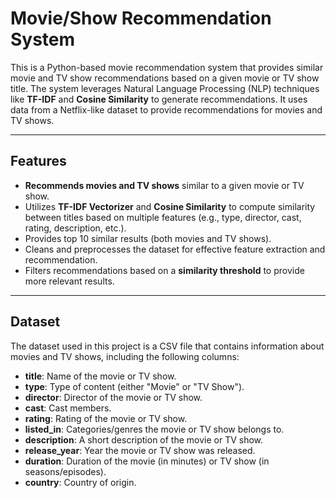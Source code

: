 # Movie/Show Recommendation System

This is a Python-based movie recommendation system that provides similar movie and TV show recommendations based on a given movie or TV show title. The system leverages Natural Language Processing (NLP) techniques like **TF-IDF** and **Cosine Similarity** to generate recommendations. It uses data from a Netflix-like dataset to provide recommendations for movies and TV shows.

---

## Features

- **Recommends movies and TV shows** similar to a given movie or TV show.
- Utilizes **TF-IDF Vectorizer** and **Cosine Similarity** to compute similarity between titles based on multiple features (e.g., type, director, cast, rating, description, etc.).
- Provides top 10 similar results (both movies and TV shows).
- Cleans and preprocesses the dataset for effective feature extraction and recommendation.
- Filters recommendations based on a **similarity threshold** to provide more relevant results.

---

## Dataset

The dataset used in this project is a CSV file that contains information about movies and TV shows, including the following columns:

- **title**: Name of the movie or TV show.
- **type**: Type of content (either "Movie" or "TV Show").
- **director**: Director of the movie or TV show.
- **cast**: Cast members.
- **rating**: Rating of the movie or TV show.
- **listed_in**: Categories/genres the movie or TV show belongs to.
- **description**: A short description of the movie or TV show.
- **release_year**: Year the movie or TV show was released.
- **duration**: Duration of the movie (in minutes) or TV show (in seasons/episodes).
- **country**: Country of origin.
